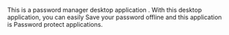 This is a password manager desktop application . With this desktop application, you can easily Save your password offline and this application is Password protect applications.
